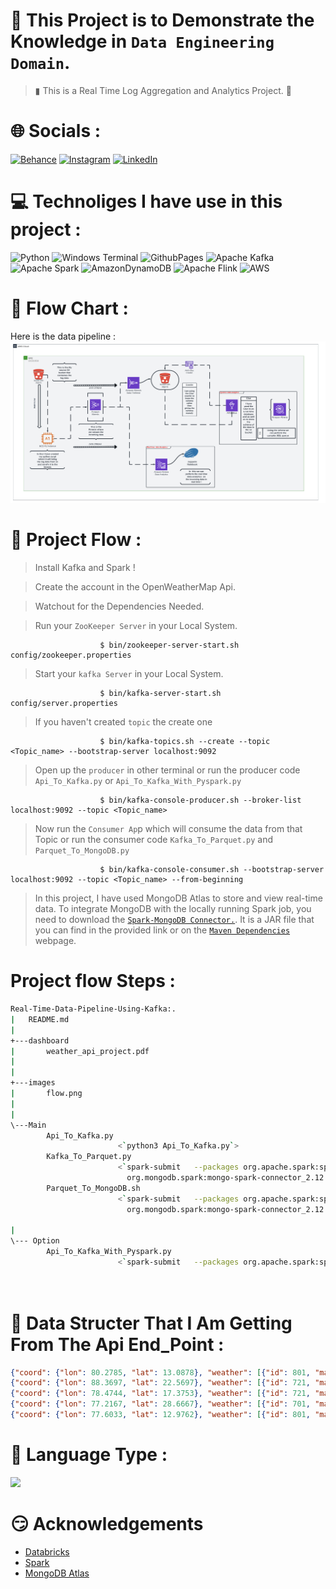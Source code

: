 # 💎 This Project is to Demonstrate the Knowledge in  `Data Engineering Domain`.
>▮  This is a Real Time Log Aggregation and Analytics Project. 🦉


# 🌐 Socials :
[![Behance](https://img.shields.io/badge/Behance-1769ff?logo=behance&logoColor=white)](https://behance.net/Vinay_kumar) [![Instagram](https://img.shields.io/badge/Instagram-%23E4405F.svg?logo=Instagram&logoColor=white)](https://instagram.com/knightkings77) [![LinkedIn](https://img.shields.io/badge/LinkedIn-%230077B5.svg?logo=linkedin&logoColor=white)](https://linkedin.com/in/https://www.linkedin.com/in/vinaykumar77/) 


# 💻 Technoliges I have use in this project :
![Python](https://img.shields.io/badge/python-3670A0?style=for-the-badge&logo=python&logoColor=ffdd54) ![Windows Terminal](https://img.shields.io/badge/Windows%20Terminal-%234D4D4D.svg?style=for-the-badge&logo=windows-terminal&logoColor=white) ![GithubPages](https://img.shields.io/badge/github%20pages-121013?style=for-the-badge&logo=github&logoColor=white)
![Apache Kafka](https://img.shields.io/badge/Apache%20Kafka-000?style=for-the-badge&logo=apachekafka) ![Apache Spark](https://img.shields.io/badge/Apache%20Spark-FDEE21?style=for-the-badge&logo=apachespark&logoColor=black)  ![AmazonDynamoDB](https://img.shields.io/badge/Amazon%20DynamoDB-4053D6?style=for-the-badge&logo=Amazon%20DynamoDB&logoColor=white)
![Apache Flink](https://img.shields.io/badge/Apache%20Flink-E6526F?style=for-the-badge&logo=Apache%20Flink&logoColor=white)
![AWS](https://img.shields.io/badge/AWS-%23FF9900.svg?style=for-the-badge&logo=amazon-aws&logoColor=white)




# 🗿 Flow Chart :
Here is the data pipeline :
![Data_pipeline](Flow_diagram.png)

# 🧩 Project Flow :

>Install Kafka and Spark !

>Create the account in the OpenWeatherMap Api.

>Watchout for the Dependencies Needed.

>Run your  `ZooKeeper Server` in your Local System.

                        $ bin/zookeeper-server-start.sh config/zookeeper.properties

>Start your `kafka Server` in your Local System.

                        $ bin/kafka-server-start.sh config/server.properties

>If you haven't created `topic` the create one

                        $ bin/kafka-topics.sh --create --topic <Topic_name> --bootstrap-server localhost:9092

>Open up the `producer` in other terminal or run the producer code  `Api_To_Kafka.py`  or  `Api_To_Kafka_With_Pyspark.py`

                        $ bin/kafka-console-producer.sh --broker-list localhost:9092 --topic <Topic_name>

>Now run the `Consumer Ap`p which will consume the data from that Topic or run the consumer code  `Kafka_To_Parquet.py` and `Parquet_To_MongoDB.py`

                        $ bin/kafka-console-consumer.sh --bootstrap-server localhost:9092 --topic <Topic_name> --from-beginning
 
>In this project, I have used MongoDB Atlas to store and view real-time data. 
>To integrate MongoDB with the locally running Spark job, you need to download the [`Spark-MongoDB Connector.`](https://www.mongodb.com/docs/spark-connector/current/).
>It is a JAR file that you can find in the provided link or on the [`Maven Dependencies`](https://mvnrepository.com/artifact/org.mongodb.spark/mongo-spark-connector) webpage.


# Project flow Steps :

```bash 
Real-Time-Data-Pipeline-Using-Kafka:.
|   README.md
|
+---dashboard
|       weather_api_project.pdf
|       
|
+---images
|       flow.png
|       
|
\---Main
        Api_To_Kafka.py
                        <`python3 Api_To_Kafka.py`>
        Kafka_To_Parquet.py
                        <`spark-submit   --packages org.apache.spark:spark-sql-kafka-0-10_2.12:3.5.0,
                          org.mongodb.spark:mongo-spark-connector_2.12:3.0.1   Kafka_To_Parquet.py`>
        Parquet_To_MongoDB.sh
                        <`spark-submit   --packages org.apache.spark:spark-sql-kafka-0-10_2.12:3.5.0,
                          org.mongodb.spark:mongo-spark-connector_2.12:3.0.1   Parquet_To_MongoDB.sh`>

|
\--- Option 
        Api_To_Kafka_With_Pyspark.py
                        <`spark-submit   --packages org.apache.spark:spark-sql-kafka-0-10_2.12:3.5.0 Parquet_To_MongoDB.sh`>
        
        
```
# 🦾 Data Structer That I Am Getting From The Api End_Point :
```json
{"coord": {"lon": 80.2785, "lat": 13.0878}, "weather": [{"id": 801, "main": "Clouds", "description": "few clouds", "icon": "02n"}], "base": "stations", "main": {"temp": 26.99, "feels_like": 29.18, "temp_min": 26.99, "temp_max": 26.99, "pressure": 1015, "humidity": 74}, "visibility": 6000, "wind": {"speed": 3.09, "deg": 100}, "clouds": {"all": 20}, "dt": 1706190397, "sys": {"type": 1, "id": 9218, "country": "IN", "sunrise": 1706144745, "sunset": 1706186156}, "timezone": 19800, "id": 1264527, "name": "Chennai", "cod": 200}
{"coord": {"lon": 88.3697, "lat": 22.5697}, "weather": [{"id": 721, "main": "Haze", "description": "haze", "icon": "50n"}], "base": "stations", "main": {"temp": 18.97, "feels_like": 18.8, "temp_min": 18.97, "temp_max": 18.97, "pressure": 1019, "humidity": 72}, "visibility": 2800, "wind": {"speed": 0, "deg": 0}, "clouds": {"all": 8}, "dt": 1706190115, "sys": {"type": 1, "id": 9114, "country": "IN", "sunrise": 1706143671, "sunset": 1706183347}, "timezone": 19800, "id": 1275004, "name": "Kolkata", "cod": 200}
{"coord": {"lon": 78.4744, "lat": 17.3753}, "weather": [{"id": 721, "main": "Haze", "description": "haze", "icon": "50n"}], "base": "stations", "main": {"temp": 25.23, "feels_like": 25.3, "temp_min": 24.73, "temp_max": 25.23, "pressure": 1018, "humidity": 57}, "visibility": 4000, "wind": {"speed": 3.09, "deg": 70}, "clouds": {"all": 40}, "dt": 1706190301, "sys": {"type": 1, "id": 9214, "country": "IN", "sunrise": 1706145559, "sunset": 1706186209}, "timezone": 19800, "id": 1269843, "name": "Hyderabad", "cod": 200}
{"coord": {"lon": 77.2167, "lat": 28.6667}, "weather": [{"id": 701, "main": "Mist", "description": "mist", "icon": "50n"}], "base": "stations", "main": {"temp": 13.95, "feels_like": 13.67, "temp_min": 13.95, "temp_max": 14.05, "pressure": 1021, "humidity": 87}, "visibility": 1200, "wind": {"speed": 1.54, "deg": 340}, "clouds": {"all": 20}, "dt": 1706190718, "sys": {"type": 2, "id": 145989, "country": "IN", "sunrise": 1706146968, "sunset": 1706185403}, "timezone": 19800, "id": 1273294, "name": "Delhi", "cod": 200}
{"coord": {"lon": 77.6033, "lat": 12.9762}, "weather": [{"id": 801, "main": "Clouds", "description": "few clouds", "icon": "02n"}], "base": "stations", "main": {"temp": 26.37, "feels_like": 26.37, "temp_min": 24.9, "temp_max": 26.79, "pressure": 1018, "humidity": 47}, "visibility": 6000, "wind": {"speed": 2.57, "deg": 100}, "clouds": {"all": 20}, "dt": 1706190458, "sys": {"type": 2, "id": 2017753, "country": "IN", "sunrise": 1706145378, "sunset": 1706186808}, "timezone": 19800, "id": 1277333, "name": "Bengaluru", "cod": 200}
```

# 🎰 Language Type :
![](https://github-readme-stats.vercel.app/api/top-langs/?username=Vinay7k7&theme=dark&hide_border=false&include_all_commits=false&count_private=false&layout=compact)


# 😏 Acknowledgements
 - [Databricks](https://community.cloud.databricks.com/login.html)
 - [Spark](https://spark.apache.org/downloads.html)
 - [MongoDB Atlas](https://www.mongodb.com/atlas/database)

